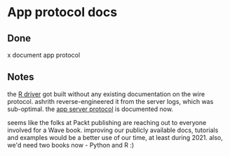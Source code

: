 # App protocol docs

## Done 

x document app protocol

## Notes

the [R driver](https://github.com/h2oai/wave/tree/master/r) got built without any existing documentation on the wire protocol. ashrith reverse-engineered it from the server logs, which was sub-optimal. the [app server protocol](https://github.com/h2oai/wave/blob/master/protocol.md) is documented now.

seems like the folks at Packt publishing are reaching out to everyone involved for a Wave book. improving our publicly available docs, tutorials and examples would be a better use of our time, at least during 2021. also, we'd need two books now - Python and R :)
